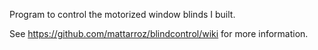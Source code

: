 Program to control the motorized window blinds I built.

See https://github.com/mattarroz/blindcontrol/wiki for 
more information.
